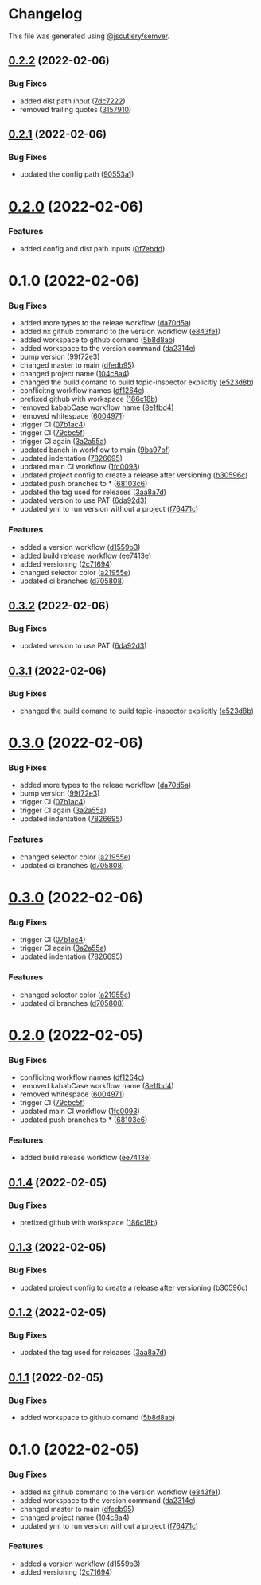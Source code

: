 # Changelog

This file was generated using [@jscutlery/semver](https://github.com/jscutlery/semver).

## [0.2.2](https://github.com/FinnDore/topic-inspector/compare/v0.2.1...v0.2.2) (2022-02-06)


### Bug Fixes

* added dist path input ([7dc7222](https://github.com/FinnDore/topic-inspector/commit/7dc72220eeb39860ef84be51fed16bcf4f36c295))
* removed trailing quotes ([3157910](https://github.com/FinnDore/topic-inspector/commit/3157910d60a787097b21528e06f016b0fa8be4aa))



## [0.2.1](https://github.com/FinnDore/topic-inspector/compare/v0.2.0...v0.2.1) (2022-02-06)


### Bug Fixes

* updated the config path ([90553a1](https://github.com/FinnDore/topic-inspector/commit/90553a174acc1174a657a98e62805b0eb3356724))



# [0.2.0](https://github.com/FinnDore/topic-inspector/compare/v0.1.0...v0.2.0) (2022-02-06)


### Features

* added config and dist path inputs ([0f7ebdd](https://github.com/FinnDore/topic-inspector/commit/0f7ebdd47ca3c0f94eacd669fab087af279627e4))



# 0.1.0 (2022-02-06)


### Bug Fixes

* added more types to the releae workflow ([da70d5a](https://github.com/FinnDore/topic-inspector/commit/da70d5abd8883fb5fc7a6544c0c6762b58bce7a0))
* added nx github command to the version workflow ([e843fe1](https://github.com/FinnDore/topic-inspector/commit/e843fe1bc641e1ab866aad6efaa142e83efa4bd2))
* added workspace to github comand ([5b8d8ab](https://github.com/FinnDore/topic-inspector/commit/5b8d8abe4d2a30697fac7349bcbddd1e4cedb613))
* added workspace to the version command ([da2314e](https://github.com/FinnDore/topic-inspector/commit/da2314e77d3798971d0abb98447d81c6fdfb7b81))
* bump version ([99f72e3](https://github.com/FinnDore/topic-inspector/commit/99f72e34b1bd970c0b3c5ab4c25b62b9a6110f88))
* changed master to main ([dfedb95](https://github.com/FinnDore/topic-inspector/commit/dfedb951ba9b16509455d4df873ee2d666325cd3))
* changed project name ([104c8a4](https://github.com/FinnDore/topic-inspector/commit/104c8a45e17f6c5218e0e68c0c51f423fb6a4351))
* changed the build comand to build topic-inspector explicitly ([e523d8b](https://github.com/FinnDore/topic-inspector/commit/e523d8bfce4c815b8ff02c6a14d969f7131a971a))
* conflicitng workflow names ([df1264c](https://github.com/FinnDore/topic-inspector/commit/df1264c15b7a0fdcf05bbc1d795cfc4072483043))
* prefixed github with workspace ([186c18b](https://github.com/FinnDore/topic-inspector/commit/186c18b67ebb70f878a7fdf1008bd747d51c23e2))
* removed kababCase workflow name ([8e1fbd4](https://github.com/FinnDore/topic-inspector/commit/8e1fbd4d4b6b5887858db49188ea7269a1b65c6d))
* removed whitespace ([6004971](https://github.com/FinnDore/topic-inspector/commit/60049712f9add35a2f41972f39cbe02a105e858d))
* trigger CI ([07b1ac4](https://github.com/FinnDore/topic-inspector/commit/07b1ac40e9da6a995245fdffb977800e6ebccc4d))
* trigger CI ([79cbc5f](https://github.com/FinnDore/topic-inspector/commit/79cbc5ffc993ced63423bd850704d90b1a11519c))
* trigger CI again ([3a2a55a](https://github.com/FinnDore/topic-inspector/commit/3a2a55a053bea239bf881485bf2d987846a3fcb2))
* updated banch in workflow to main ([9ba97bf](https://github.com/FinnDore/topic-inspector/commit/9ba97bf38b5c640990cfb0956b501a9cf67258ee))
* updated indentation ([7826695](https://github.com/FinnDore/topic-inspector/commit/78266955b41f1d7b2d8d3446e318ba54c5c7ea3b))
* updated main CI workflow ([1fc0093](https://github.com/FinnDore/topic-inspector/commit/1fc0093d3ecde190a80a7ba4a89763a2845fe1a4))
* updated project config to create a release after versioning ([b30596c](https://github.com/FinnDore/topic-inspector/commit/b30596c9b7a921255b852222e37bcc0742ffd128))
* updated push branches to * ([68103c6](https://github.com/FinnDore/topic-inspector/commit/68103c6664266f5f4254ef96eccac7165d373f70))
* updated the tag used for releases ([3aa8a7d](https://github.com/FinnDore/topic-inspector/commit/3aa8a7dacbe057ee236e36de0b17838a631f301e))
* updated version to use PAT ([6da92d3](https://github.com/FinnDore/topic-inspector/commit/6da92d3a36fdea7f71b1664264d968e07fa8cdf0))
* updated yml to run version without a project ([f76471c](https://github.com/FinnDore/topic-inspector/commit/f76471cd448139f1708e8fdb99d549062c4e0bb0))


### Features

* added a version workflow ([d1559b3](https://github.com/FinnDore/topic-inspector/commit/d1559b38da779c054234a2b8f57df1438ed09189))
* added build release workflow ([ee7413e](https://github.com/FinnDore/topic-inspector/commit/ee7413eda4663edf42945d231b99808a83951cf5))
* added versioning ([2c71694](https://github.com/FinnDore/topic-inspector/commit/2c7169497be529a42a913536fc37ed3be6d4c2fb))
* changed selector color ([a21955e](https://github.com/FinnDore/topic-inspector/commit/a21955e607d1179d16a1dc43e95879502258a903))
* updated ci branches ([d705808](https://github.com/FinnDore/topic-inspector/commit/d705808cf1f839e3b83e57a7c05d57101f0ce9ba))



## [0.3.2](https://github.com/FinnDore/topic-inspector/compare/v0.3.1...v0.3.2) (2022-02-06)


### Bug Fixes

* updated version to use PAT ([6da92d3](https://github.com/FinnDore/topic-inspector/commit/6da92d3a36fdea7f71b1664264d968e07fa8cdf0))



## [0.3.1](https://github.com/FinnDore/topic-inspector/compare/v0.3.0...v0.3.1) (2022-02-06)


### Bug Fixes

* changed the build comand to build topic-inspector explicitly ([e523d8b](https://github.com/FinnDore/topic-inspector/commit/e523d8bfce4c815b8ff02c6a14d969f7131a971a))



# [0.3.0](https://github.com/FinnDore/topic-inspector/compare/v0.2.0...v0.3.0) (2022-02-06)


### Bug Fixes

* added more types to the releae workflow ([da70d5a](https://github.com/FinnDore/topic-inspector/commit/da70d5abd8883fb5fc7a6544c0c6762b58bce7a0))
* bump version ([99f72e3](https://github.com/FinnDore/topic-inspector/commit/99f72e34b1bd970c0b3c5ab4c25b62b9a6110f88))
* trigger CI ([07b1ac4](https://github.com/FinnDore/topic-inspector/commit/07b1ac40e9da6a995245fdffb977800e6ebccc4d))
* trigger CI again ([3a2a55a](https://github.com/FinnDore/topic-inspector/commit/3a2a55a053bea239bf881485bf2d987846a3fcb2))
* updated indentation ([7826695](https://github.com/FinnDore/topic-inspector/commit/78266955b41f1d7b2d8d3446e318ba54c5c7ea3b))


### Features

* changed selector color ([a21955e](https://github.com/FinnDore/topic-inspector/commit/a21955e607d1179d16a1dc43e95879502258a903))
* updated ci branches ([d705808](https://github.com/FinnDore/topic-inspector/commit/d705808cf1f839e3b83e57a7c05d57101f0ce9ba))



# [0.3.0](https://github.com/FinnDore/topic-inspector/compare/v0.2.0...v0.3.0) (2022-02-06)


### Bug Fixes

* trigger CI ([07b1ac4](https://github.com/FinnDore/topic-inspector/commit/07b1ac40e9da6a995245fdffb977800e6ebccc4d))
* trigger CI again ([3a2a55a](https://github.com/FinnDore/topic-inspector/commit/3a2a55a053bea239bf881485bf2d987846a3fcb2))
* updated indentation ([7826695](https://github.com/FinnDore/topic-inspector/commit/78266955b41f1d7b2d8d3446e318ba54c5c7ea3b))


### Features

* changed selector color ([a21955e](https://github.com/FinnDore/topic-inspector/commit/a21955e607d1179d16a1dc43e95879502258a903))
* updated ci branches ([d705808](https://github.com/FinnDore/topic-inspector/commit/d705808cf1f839e3b83e57a7c05d57101f0ce9ba))



# [0.2.0](https://github.com/FinnDore/topic-inspector/compare/v0.1.4...v0.2.0) (2022-02-05)


### Bug Fixes

* conflicitng workflow names ([df1264c](https://github.com/FinnDore/topic-inspector/commit/df1264c15b7a0fdcf05bbc1d795cfc4072483043))
* removed kababCase workflow name ([8e1fbd4](https://github.com/FinnDore/topic-inspector/commit/8e1fbd4d4b6b5887858db49188ea7269a1b65c6d))
* removed whitespace ([6004971](https://github.com/FinnDore/topic-inspector/commit/60049712f9add35a2f41972f39cbe02a105e858d))
* trigger CI ([79cbc5f](https://github.com/FinnDore/topic-inspector/commit/79cbc5ffc993ced63423bd850704d90b1a11519c))
* updated main CI workflow ([1fc0093](https://github.com/FinnDore/topic-inspector/commit/1fc0093d3ecde190a80a7ba4a89763a2845fe1a4))
* updated push branches to * ([68103c6](https://github.com/FinnDore/topic-inspector/commit/68103c6664266f5f4254ef96eccac7165d373f70))


### Features

* added build release workflow ([ee7413e](https://github.com/FinnDore/topic-inspector/commit/ee7413eda4663edf42945d231b99808a83951cf5))



## [0.1.4](https://github.com/FinnDore/topic-inspector/compare/v0.1.3...v0.1.4) (2022-02-05)


### Bug Fixes

* prefixed github with workspace ([186c18b](https://github.com/FinnDore/topic-inspector/commit/186c18b67ebb70f878a7fdf1008bd747d51c23e2))



## [0.1.3](https://github.com/FinnDore/topic-inspector/compare/v0.1.2...v0.1.3) (2022-02-05)


### Bug Fixes

* updated project config to create a release after versioning ([b30596c](https://github.com/FinnDore/topic-inspector/commit/b30596c9b7a921255b852222e37bcc0742ffd128))



## [0.1.2](https://github.com/FinnDore/topic-inspector/compare/v0.1.1...v0.1.2) (2022-02-05)


### Bug Fixes

* updated the tag used for releases ([3aa8a7d](https://github.com/FinnDore/topic-inspector/commit/3aa8a7dacbe057ee236e36de0b17838a631f301e))



## [0.1.1](https://github.com/FinnDore/topic-inspector/compare/v0.1.0...v0.1.1) (2022-02-05)


### Bug Fixes

* added workspace to github comand ([5b8d8ab](https://github.com/FinnDore/topic-inspector/commit/5b8d8abe4d2a30697fac7349bcbddd1e4cedb613))



# 0.1.0 (2022-02-05)


### Bug Fixes

* added nx github command to the version workflow ([e843fe1](https://github.com/FinnDore/topic-inspector/commit/e843fe1bc641e1ab866aad6efaa142e83efa4bd2))
* added workspace to the version command ([da2314e](https://github.com/FinnDore/topic-inspector/commit/da2314e77d3798971d0abb98447d81c6fdfb7b81))
* changed master to main ([dfedb95](https://github.com/FinnDore/topic-inspector/commit/dfedb951ba9b16509455d4df873ee2d666325cd3))
* changed project name ([104c8a4](https://github.com/FinnDore/topic-inspector/commit/104c8a45e17f6c5218e0e68c0c51f423fb6a4351))
* updated yml to run version without a project ([f76471c](https://github.com/FinnDore/topic-inspector/commit/f76471cd448139f1708e8fdb99d549062c4e0bb0))


### Features

* added a version workflow ([d1559b3](https://github.com/FinnDore/topic-inspector/commit/d1559b38da779c054234a2b8f57df1438ed09189))
* added versioning ([2c71694](https://github.com/FinnDore/topic-inspector/commit/2c7169497be529a42a913536fc37ed3be6d4c2fb))
